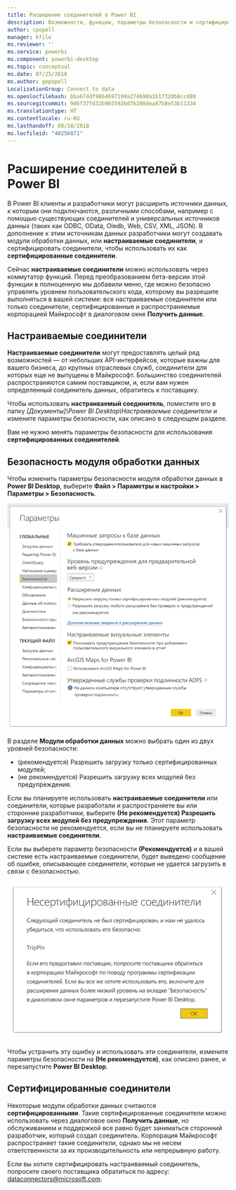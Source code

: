 ```yaml
---
title: Расширение соединителей в Power BI
description: Возможности, функции, параметры безопасности и сертифицированные соединители для расширения соединителей
author: cpopell
manager: kfile
ms.reviewer: ''
ms.service: powerbi
ms.component: powerbi-desktop
ms.topic: conceptual
ms.date: 07/25/2018
ms.author: gepopell
LocalizationGroup: Connect to data
ms.openlocfilehash: bba674df9864697199a274698a1b17320b8ccd80
ms.sourcegitcommit: 9d6f37fd32b965592bd7b108dea87b8e53b11334
ms.translationtype: HT
ms.contentlocale: ru-RU
ms.lasthandoff: 08/18/2018
ms.locfileid: "40256871"
---
```

# <a name="connector-extensibility-in-power-bi"></a>Расширение соединителей в Power BI

В Power BI клиенты и разработчики могут расширить источники данных, к которым они подключаются, различными способами, например с помощью существующих соединителей и универсальных источников данных (таких как ODBC, OData, Oledb, Web, CSV, XML, JSON). В дополнение к этим источникам данных разработчики могут создавать модули обработки данных, или **настраиваемые соединители**, и сертифицировать соединители, чтобы использовать их как **сертифицированные соединители**.

Сейчас **настраиваемые соединители** можно использовать через коммутатор функций. Перед преобразованием бета-версии этой функции в полноценную мы добавили меню, где можно безопасно управлять уровнем пользовательского кода, которому вы разрешите выполняться в вашей системе: все настраиваемые соединители или только соединители, сертифицированные и распространяемые корпорацией Майкрософт в диалоговом окне **Получить данные**.

## <a name="custom-connectors"></a>Настраиваемые соединители

**Настраиваемые соединители** могут предоставлять целый ряд возможностей — от небольших API-интерфейсов, которые важны для вашего бизнеса, до крупных отраслевых служб, соединители для которых еще не выпущены в Майкрософт. Большинство соединителей распространяются самим поставщиком, и, если вам нужен определенный соединитель данных, обратитесь к поставщику.

Чтобы использовать **настраиваемый соединитель**, поместите его в папку *\[Документы]\\Power BI Desktop\\Настраиваемые соединители* и измените параметры безопасности, как описано в следующем разделе.

Вам не нужно менять параметры безопасности для использования **сертифицированных соединителей**.

## <a name="data-extension-security"></a>Безопасность модуля обработки данных

Чтобы изменить параметры безопасности модуля обработки данных в **Power BI Desktop**, выберите **Файл > Параметры и настройки > Параметры > Безопасность**.

![Выбор возможности загружать настраиваемые соединители с параметрами безопасности модуля обработки данных](media/desktop-connector-extensibility/data-extension-security-1.png)

В разделе **Модули обработки данных** можно выбрать один из двух уровней безопасности:

* (рекомендуется) Разрешить загрузку только сертифицированных модулей;
* (не рекомендуется) Разрешить загрузку всех модулей без предупреждения.

Если вы планируете использовать **настраиваемые соединители** или соединители, которые разработали и распространяете вы или сторонние разработчики, выберите **(Не рекомендуется) Разрешить загрузку всех модулей без предупреждения**. Этот параметр безопасности не рекомендуется, если вы не планируете использовать **настраиваемые соединители**.

Если вы выберете параметр безопасности **(Рекомендуется)** и в вашей системе есть настраиваемые соединители, будет выведено сообщение об ошибке, описывающее соединители, которые не удается загрузить в связи с безопасностью.

![В диалоговом окне будут приведены настраиваемые соединители, которые не удается загрузить из-за параметров безопасности, в этом примере это TripPin.](media/desktop-connector-extensibility/data-extension-security-2.png)

Чтобы устранить эту ошибку и использовать эти соединители, измените параметры безопасности на **(Не рекомендуется)**, как описано ранее, и перезапустите **Power BI Desktop**.

## <a name="certified-connectors"></a>Сертифицированные соединители

Некоторые модули обработки данных считаются **сертифицированными**. Такие сертифицированные соединители можно использовать через диалоговое окно **Получить данные**, но обслуживанием и поддержкой все равно будет заниматься сторонний разработчик, который создал соединитель. Корпорация Майкрософт распространяет такие соединители, однако мы не несем ответственности за их производительность или непрерывную работу.

Если вы хотите сертифицировать настраиваемый соединитель, попросите своего поставщика обратиться по адресу: dataconnectors@microsoft.com.
